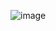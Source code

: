 ![image](https://user-images.githubusercontent.com/74063075/120879542-aa04cc80-c5f6-11eb-9c47-be9dc8519db3.png)
